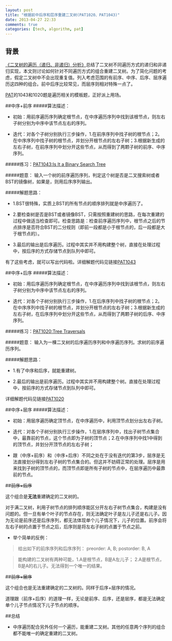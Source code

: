 ```yaml
---
layout: post
title: "根据前中后序和层序重建二叉树(PAT1020、PAT1043)"
date: 2013-04-27 22:33
comments: true
categories: [tech, algorithm, pat]
---
```

背景
---
[《二叉树的遍历（递归、非递归）分析》](/blog/2013/04/27/travsal-binary-tree/)总结了二叉树不同遍历方式的递归和非递归实现，本文则讨论如何针对不同遍历方式的组合重建二叉树。为了简化问题的考虑，假定二叉树中不会出现重复值。列入考虑范围的有前序、中序、后序、层序遍历这四种的组合。前中后序比较常见，而层序则相对特殊一点了。

[PAT](http://pat.zju.edu.cn/contests/pat-a-practise)的1043和1020题是遍历相关的模板题，正好派上用场。

<!--more-->

##中序+前序
#####算法描述：

* 初始：用前序遍历序列确定根节点，在中序遍历序列中找到该根节点，则左右子树分别为中序中该节点左右的序列。

* 迭代：对各个子树分别执行三步操作，1.在前序序列中找子树的根节点；2。在中序序列中找子树的根节点，并划分开根节点的左右子树；3.根据新生成的左右子树，在前序序列中划分开这些节点，从而得到了两颗子树的前序、中序序列。

#####练习：[PAT1043:Is It a Binary Search Tree](http://pat.zju.edu.cn/contests/pat-a-practise/1043)

#####题意：
输入一个树的前序遍历序列，判定这个树是否是二叉搜索树或者BST的镜像树，如果是，则用后序序列输出。

#####解题思路：

* 1.BST很特殊，实质上BST的所有节点的顺序排列就是中序遍历了。

* 2.要检查树是否是BST或者镜像BST，只需按照重建树的思路，在每次重建的过程中做适当检查即可。检查思路是：检查前序遍历序列中，根节点之后的节点排序是否符合BST的二分规则（即前一段都是小于根节点的，后一段都是大于根节点的）。

* 3.最后的输出是后序遍历。过程中其实并不用构建整个树，直接在处理过程中，按后序的方式存储节点到队列中即可。

有了这些考虑，就可以写出代码啦。详细解题代码见链接[PAT1043](https://github.com/biaobiaoqi/biaobiaoqiCode/blob/master/src/biaobiaoqi/pat/advancedlevel/APAT1043.java)

##中序+后序
#####算法描述：

* 初始：用后序遍历序列确定根节点，在中序遍历序列中找到该根节点，则左右子树分别为中序中该节点左右的序列。

* 迭代：对各个子树分别执行三步操作，1.在后序序列中找子树的根节点；2。在中序序列中找子树的根节点，并划分开根节点的左右子树；3.根据新生成的左右子树，在后序序列中划分开这些节点，从而得到了两颗子树的后序、中序序列。

#####练习：[PAT1020:Tree Traversals](http://pat.zju.edu.cn/contests/pat-a-practise/1020)

#####题意：
输入为一棵二叉树的后序遍历序列和中序遍历序列。求树的前序遍历序列。

#####解题思路：

* 1.有了中序和后序，就能重建树。

* 2.最后的输出是前序遍历。过程中其实并不用构建整个树。直接在处理过程中，按前序的方式存储节点到队列中即可。

详细解题代码见链接[PAT1020](https://github.com/biaobiaoqi/biaobiaoqiCode/blob/master/src/biaobiaoqi/pat/advancedlevel/APAT1020.java)


##中序+层序
#####算法描述：
* 初始：用层序遍历确定顶节点，在中序遍历中，利用顶节点划分出左右子树。

* 迭代：对各个子树分别执行三步操作，1.在层序序列中，找出子树节点集合中，最靠前的节点，这个节点即为子树的顶节点；2.在中序序列中找1中得到的顶节点，并划分开顶节点的左右子树；

* 跟（中序+前序）和（中序+后序）不同之处在于没有迭代的第3步，层序是无法直接划分得到左右子树的节点集合的。但这并不妨碍正常的处理。层序是用来找到子树的顶节点的，而顶节点即是所有子树的节点中，在层序遍历中最靠前的节点。


##~~前序+后序~~

这个组合是**无法**重建确定的二叉树的。

对于满二叉树，利用子树节点的排列顺序能区分开左右子树节点集合，构建是没有问题的。但一旦有单个叶子的节点存在，则无法确定叶子是左儿子还是右儿子。因为无论是前序还是后序序列，都无法体现单个儿子情况下，儿子的位置。前序会将左右子树的点置于节点之后，后序则是将左右子树的点置于节点之前。

* 举个简单的反例：

> 给出如下的前序序列和后序序列：
> preorder: A, B;
> postorder: B, A

> 能构建的二叉树有两种可能，1.A是根节点，B是A左儿子； 2.A是根节点， B是A的右儿子。无法得到一个唯一的结果。


##~~前序+层序~~

这个组合也是无法重建确定的二叉树的。同样于后序+层序的情况。

道理跟（前序+后序）的道理一样，无论是前序、后序，还是层序，都是无法确定单个儿子节点情况下儿子节点的顺序。

##总结

* 中序遍历配合另外任何一个遍历，能重建二叉树。其他的任意两个序列的组合都不能唯一的确定重建的二叉树。

